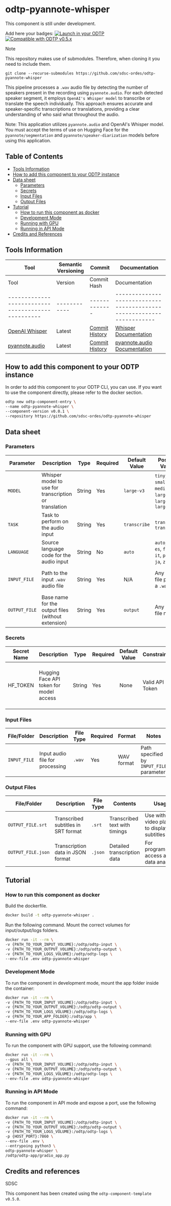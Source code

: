 # odtp-pyannote-whisper

This component is still under development. 

Add here your badges:
[![Launch in your ODTP](https://img.shields.io/badge/Launch%20in%20your-ODTP-blue?logo=launch)](http://localhost:8501/launch-component)
[![Compatible with ODTP v0.5.x](https://img.shields.io/badge/Compatible%20with-ODTP%20v0.5.0-green)]("")

> [!NOTE]  
> This repository makes use of submodules. Therefore, when cloning it you need to include them.
>  
> `git clone --recurse-submodules https://github.com/sdsc-ordes/odtp-pyannote-whisper`

This pipeline processes a `.wav` audio file by detecting the number of speakers present in the recording using `pyannote.audio`. For each detected speaker segment, it employs `OpenAI's Whisper model` to transcribe or translate the speech individually. This approach ensures accurate and speaker-specific transcriptions or translations, providing a clear understanding of who said what throughout the audio.

Note: This application utilizes `pyannote.audio` and OpenAI's Whisper model. You must accept the terms of use on Hugging Face for the `pyannote/segmentation` and `pyannote/speaker-diarization` models before using this application.

## Table of Contents

- [Tools Information](#tools-information)
- [How to add this component to your ODTP instance](#how-to-add-this-component-to-your-odtp-instance)
- [Data sheet](#data-sheet)
    - [Parameters](#parameters)
    - [Secrets](#secrets)
    - [Input Files](#input-files)
    - [Output Files](#output-files)
- [Tutorial](#tutorial)
    - [How to run this component as docker](#how-to-run-this-component-as-docker)
    - [Development Mode](#development-mode)
    - [Running with GPU](#running-with-gpu)
    - [Running in API Mode](#running-in-api-mode)
- [Credits and References](#credits-and-references)

## Tools Information

| Tool | Semantic Versioning | Commit | Documentation |
| --- | --- | --- | --- |
| Tool                                            | Version    | Commit Hash | Documentation                                                      |
|-------------------------------------------------|------------|-------------|--------------------------------------------------------------------|
| [OpenAI Whisper](https://github.com/openai/whisper)          | Latest     | [Commit History](https://github.com/openai/whisper/commits/main) | [Whisper Documentation](https://github.com/openai/whisper#readme)  |
| [pyannote.audio](https://github.com/pyannote/pyannote-audio)  | Latest     | [Commit History](https://github.com/pyannote/pyannote-audio/commits/master) | [pyannote.audio Documentation](https://pyannote.github.io/pyannote-audio/) |

## How to add this component to your ODTP instance

In order to add this component to your ODTP CLI, you can use. If you want to use the component directly, please refer to the docker section. 

``` bash
odtp new odtp-component-entry \
--name odtp-pyannote-whisper \
--component-version v0.0.1 \
--repository https://github.com/sdsc-ordes/odtp-pyannote-whisper 
```

## Data sheet

### Parameters

| Parameter    | Description                                            | Type   | Required | Default Value | Possible Values                                                   | Constraints                        |
|--------------|--------------------------------------------------------|--------|----------|---------------|-------------------------------------------------------------------|------------------------------------|
| `MODEL`      | Whisper model to use for transcription or translation  | String | Yes      | `large-v3`    | `tiny`, `base`, `small`, `medium`, `large`, `large-v2`, `large-v3` | Must be a valid Whisper model name |
| `TASK`       | Task to perform on the audio input                     | String | Yes      | `transcribe`  | `transcribe`, `translate`                                         | Must be `transcribe` or `translate` |
| `LANGUAGE`   | Source language code for the audio input               | String | No       | `auto`        | `auto`, `en`, `es`, `fr`, `de`, `it`, `pt`, `nl`, `ja`, `zh`, `ru` | Must be a supported language code  |
| `INPUT_FILE` | Path to the input `.wav` audio file                    | String | Yes      | N/A           | Any valid file path to a `.wav` file                              | File must exist and be accessible  |
| `OUTPUT_FILE`| Base name for the output files (without extension)     | String | Yes      | `output`      | Any valid file name                                               | Should not contain invalid characters |

### Secrets

| Secret Name | Description                             | Type   | Required | Default Value | Constraints    | Notes                                                         |
|-------------|-----------------------------------------|--------|----------|---------------|----------------|---------------------------------------------------------------|
| HF_TOKEN    | Hugging Face API token for model access | String | Yes      | None          | Valid API Token | Obtain from your Hugging Face account settings   |

### Input Files

| File/Folder     | Description                       | File Type | Required | Format      | Notes                                            |
|-----------------|-----------------------------------|-----------|----------|-------------|--------------------------------------------------|
| `INPUT_FILE`    | Input audio file for processing   | `.wav`    | Yes      | WAV format  | Path specified by `INPUT_FILE` parameter         |

### Output Files

| File/Folder          | Description                          | File Type | Contents                     | Usage                                            |
|----------------------|--------------------------------------|-----------|------------------------------|--------------------------------------------------|
| `OUTPUT_FILE.srt`    | Transcribed subtitles in SRT format  | `.srt`    | Transcribed text with timings | Use with video players to display subtitles      |
| `OUTPUT_FILE.json`   | Transcription data in JSON format    | `.json`   | Detailed transcription data   | For programmatic access and data analysis        |

## Tutorial

### How to run this component as docker

Build the dockerfile.

``` bash
docker build -t odtp-pyannote-whisper .
```

Run the following command. Mount the correct volumes for input/output/logs folders.

``` bash
docker run -it --rm \
-v {PATH_TO_YOUR_INPUT_VOLUME}:/odtp/odtp-input \
-v {PATH_TO_YOUR_OUTPUT_VOLUME}:/odtp/odtp-output \
-v {PATH_TO_YOUR_LOGS_VOLUME}:/odtp/odtp-logs \
--env-file .env odtp-pyannote-whisper
```

### Development Mode

To run the component in development mode, mount the app folder inside the container:

``` bash
docker run -it --rm \
-v {PATH_TO_YOUR_INPUT_VOLUME}:/odtp/odtp-input \
-v {PATH_TO_YOUR_OUTPUT_VOLUME}:/odtp/odtp-output \
-v {PATH_TO_YOUR_LOGS_VOLUME}:/odtp/odtp-logs \
-v {PATH_TO_YOUR_APP_FOLDER}:/odtp/app \
--env-file .env odtp-pyannote-whisper
```

### Running with GPU

To run the component with GPU support, use the following command:

``` bash
docker run -it --rm \
--gpus all \
-v {PATH_TO_YOUR_INPUT_VOLUME}:/odtp/odtp-input \
-v {PATH_TO_YOUR_OUTPUT_VOLUME}:/odtp/odtp-output \
-v {PATH_TO_YOUR_LOGS_VOLUME}:/odtp/odtp-logs \
--env-file .env odtp-pyannote-whisper
```

### Running in API Mode

To run the component in API mode and expose a port, use the following command:

``` bash
docker run -it --rm \
-v {PATH_TO_YOUR_INPUT_VOLUME}:/odtp/odtp-input \
-v {PATH_TO_YOUR_OUTPUT_VOLUME}:/odtp/odtp-output \
-v {PATH_TO_YOUR_LOGS_VOLUME}:/odtp/odtp-logs \
-p {HOST_PORT}:7860 \
--env-file .env \
--entrypoing python3 \
odtp-pyannote-whisper \
/odtp/odtp-app/gradio_app.py
```

## Credits and references

SDSC

This component has been created using the `odtp-component-template` `v0.5.0`. 
